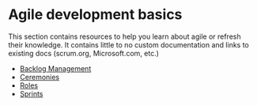 # Agile development basics

This section contains resources to help you learn about agile or refresh their knowledge. It contains little to no custom documentation and links to existing docs (scrum.org, Microsoft.com, etc.)

- [Backlog Management](./Backlog%20Management/)
- [Ceremonies](./Ceremonies/)
- [Roles](./Roles/)
- [Sprints](./Sprints/)
